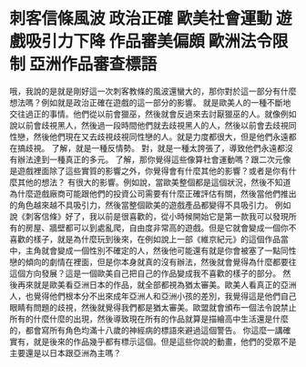 # 刺客信條風波 政治正確 歐美社會運動 遊戲吸引力下降 作品審美偏頗 歐洲法令限制 亞洲作品審查標語

哦，我說的是就是剛好這一次刺客教條的風波還蠻大的，那你對於這一部分有什麼想法嗎？例如就是政治正確在遊戲的這一部分的影響。
就是歐美人的一種不斷地交往過正的事情。他們從以前會獵巫，然後就會反過來去討厭獵巫的人。就像例如說以前會歧視黑人，然後過一段時間他們就去歧視黑人的人，然後以前會去歧視同性戀，然後他們現在又去歧視歧視同性戀的人。就是力度都很大，但是他們永遠都在搞歧視。
了解，就是一種反情勢。
對，就是一種太誇張了，導致他們永遠都沒有辦法達到一種真正的多元。
了解，那你覺得這些像算社會運動嗎？跟二次元像是遊戲裡面除了這些實質的影響之外，你覺得會有什麼其他的影響？或者是你有什麼其他的想法？
有很大的影響。例如說，當歐美整個都是這個狀況，然後不知道為什麼遊戲廠商可能跟他們的投資公司需要有什麼正確評估有關，然後當他們推出的角色越來越不具吸引力，然後當整個歐美的遊戲產品都變得不具吸引力。
例如說《刺客信條》好了，我以前是很喜歡的，從小時候開始它是第一款我可以發現所有的房屋、牆壁都可以到處亂爬，自由度非常高的遊戲。但是它就會變成一個你不喜歡的樣子，就是為什麼玩到後來，在例如說上一部《維京紀元》的這個作品當中，主角就會變成一個性別不確定的人，然後他可能還有就是你會被塞了一點同性戀的傾向的劇情在裡面，但是你本身就真的沒有辦法，然後就會覺得為什麼都要往這個方向發展？這是一個歐美自己把自己的作品變成我不喜歡的樣子的部分。
然後再來就是歐美看亞洲日本的作品，就全部都視為猶太審美。歐美人看真正的亞洲人，也覺得他們根本分不出來成年亞洲人和亞洲小孩的差別，我覺得這是他們自己眼睛有問題的歧視，然後就覺得我們都是猶太審美。歐盟就會頒布一個法令說禁止所有的什麼什麼的出現，然後導致現在所有的作品就算是描繪高中生活還是什麼的，都會寫所有角色均滿十八歲的神經病的標語來避過這個警告。
你這麼一講確實有，就是後來的作品幾乎都有標示這個。但是這些你說的動畫，他們的受眾不是主要還是以日本跟亞洲為主嗎？